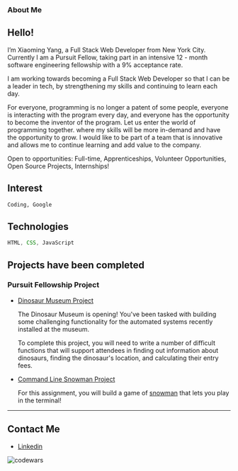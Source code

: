 ### About Me
## Hello!


I’m Xiaoming Yang, a Full Stack Web Developer from New York City. Currently I am a Pursuit Fellow, taking part in an intensive 12 - month software engineering fellowship with a 9% acceptance rate.


I am working towards becoming a Full Stack Web Developer so that I can be a leader in tech, by strengthening my skills and continuing to learn each day.

For everyone, programming is no longer a patent of some people, everyone is interacting with the program every day, and everyone has the opportunity to become the inventor of the program. Let us enter the world of programming together. where my skills will be more in-demand and have the opportunity to grow. I would like to be part of a team that is innovative and allows me to continue learning and add value to the company.

Open to opportunities: Full-time, Apprenticeships, Volunteer Opportunities, Open Source Projects, Internships!

## Interest
```html
Coding, Google
```
## Technologies 
```js
HTML, CSS, JavaScript
```
## Projects have been completed
### Pursuit Fellowship Project

- [Dinosaur Museum Project](https://github.com/xiaomingyang-git2021/8-0-dinosaur-museum-project)

  The Dinosaur Museum is opening! You've been tasked with building some challenging functionality for the automated systems recently    installed at the museum.

  To complete this project, you will need to write a number of difficult functions that will support attendees in finding out information about dinosaurs, finding the dinosaur's location, and calculating their entry fees.
- [Command Line Snowman Project](https://github.com/xiaomingyang-git2021/8-0-command-line-snowman)

  For this assignment, you will build a game of [snowman](https://benstone1.github.io/Snowman-App/) that lets you play in the terminal!

<hr />

## Contact Me

- [Linkedin](https://www.linkedin.com/in/xiaoming-yang/)


 ![codewars](https://lh3.googleusercontent.com/pTbnD_IOZ0r9kkb3hRqc4VkqD4urq5uq0kmgw6ZQlIjfH7dcwa0wcx0XDf8JFnbKrXdXdM5WSY2cBTqdCVcqqaLSGNFVUkCnEi8TrXmab4F-lHU4ZMiaGqvpBC81kzGvSS2ly_ynT0gcZlGBwMmVa3MbpHAOM42PmOsEHmQGn8_SLuGU065mNa99fLiV6kO1zW80V5OpITeYaOjvMhlBmzHOyUEDpqQZD6YwKYzUFQ1GyOkCrfC3egrZK9t9s9VxaqjxZI98fj4nOl9La0X3DoADw3kdzFyLEk5oLMNAAikCLvc5RMsMFq5o13SpWiha9Gho1Y6ID3wrrM7rFey-vPY4ze9q9HAxyF6ePhmf6-cngQsPEIrIkPnXtnfhFeIo_Gguvr9uprgQYfx3xSdJvL0tOpcUZggmyGq0U0b7BAjLpcig5vLE-sw7lwLtxIKC_rq7yvOse1s9AQLc3tAKTyNOnGAOeNVZOfY-LxGG9uirD6go-KG9HgqhnEf_2mxCcl4ZUf2HzLpwmXPQZ63bjmEmFJbzD4olEWdd0LV6T13rdCOu8EG0sqqktjO5QLzYiuc4Zarj_bbdmk1-2R-bcNlxkf2E-ViDdC1w_TVeqmBAk8bYmtnt_3j6LM50aoFtIw2z6pGmTZhLaOMctkTBKhDxjHUfaq5IZHK0s0FLDWhJnnXSOXDuuKbEuUraUNi_Aamo2HSKrz73lhxXE38FG0Ao=w352-h42-no?authuser=1)
